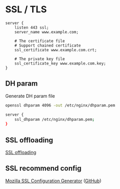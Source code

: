 # SSL / TLS

```nginx
server {
    listen 443 ssl;
    server_name www.example.com;

    # The certificate file
    # Support chained certificate
    ssl_certificate www.example.com.crt;

    # The private key file
    ssl_certificate_key www.example.com.key;
}
```

## DH param

Generate DH param file

```bash
openssl dhparam 4096 -out /etc/nginx/dhparam.pem
```

```bash
server {
    ssl_dhparam /etc/nginx/dhparam.pem;
}
```

## SSL offloading

[SSL offloading](Proxy.md#ssltls-offloading)

## SSL recommend config

[Mozilla SSL Configuration Generator](https://ssl-config.mozilla.org/) ([GitHub](https://github.com/mozilla/ssl-config-generator))
